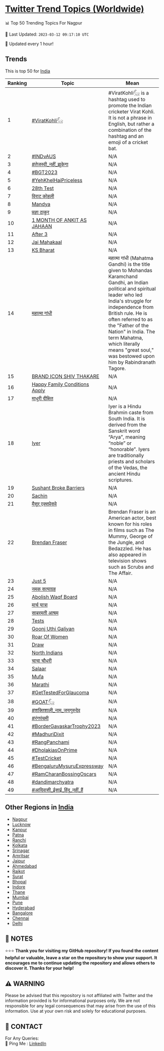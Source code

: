 [Twitter Trend Topics (Worldwide)](https://github.com/ErcinDedeoglu/Twitter-Trend-Topics)
==========


📊 Top 50 Trending Topics For Nagpur

📆 Last Updated: `2023-03-12 09:17:10 UTC`

🔧 Updated every 1 hour!


## Trends

This is top 50 for [India](</India>)

| Ranking | Topic | Mean |
| ------- | ------------ | ------------ |
| 1 | [#ViratKohli𓃵](http://twitter.com/search?q=%23ViratKohli%f0%93%83%b5) | #ViratKohli𓃵 is a hashtag used to promote the Indian cricketer Virat Kohli. It is not a phrase in English, but rather a combination of the hashtag and an emoji of a cricket bat. |
| 2 | [#INDvAUS](http://twitter.com/search?q=%23INDvAUS) | N/A |
| 3 | [#तेजस्वी_नहीं_झुकेगा](http://twitter.com/search?q=%23%e0%a4%a4%e0%a5%87%e0%a4%9c%e0%a4%b8%e0%a5%8d%e0%a4%b5%e0%a5%80_%e0%a4%a8%e0%a4%b9%e0%a5%80%e0%a4%82_%e0%a4%9d%e0%a5%81%e0%a4%95%e0%a5%87%e0%a4%97%e0%a4%be) | N/A |
| 4 | [#BGT2023](http://twitter.com/search?q=%23BGT2023) | N/A |
| 5 | [#YehKhelHaiPriceless](http://twitter.com/search?q=%23YehKhelHaiPriceless) | N/A |
| 6 | [28th Test](http://twitter.com/search?q=28th+Test) | N/A |
| 7 | [विराट कोहली](http://twitter.com/search?q=%e0%a4%b5%e0%a4%bf%e0%a4%b0%e0%a4%be%e0%a4%9f+%e0%a4%95%e0%a5%8b%e0%a4%b9%e0%a4%b2%e0%a5%80) | N/A |
| 8 | [Mandya](http://twitter.com/search?q=Mandya) | N/A |
| 9 | [प्रज्ञा ठाकुर](http://twitter.com/search?q=%e0%a4%aa%e0%a5%8d%e0%a4%b0%e0%a4%9c%e0%a5%8d%e0%a4%9e%e0%a4%be+%e0%a4%a0%e0%a4%be%e0%a4%95%e0%a5%81%e0%a4%b0) | N/A |
| 10 | [1 MONTH OF ANKIT AS JAHAAN](http://twitter.com/search?q=1+MONTH+OF+ANKIT+AS+JAHAAN) | N/A |
| 11 | [After 3](http://twitter.com/search?q=After+3) | N/A |
| 12 | [Jai Mahakaal](http://twitter.com/search?q=Jai+Mahakaal) | N/A |
| 13 | [KS Bharat](http://twitter.com/search?q=KS+Bharat) | N/A |
| 14 | [महात्मा गांधी](http://twitter.com/search?q=%e0%a4%ae%e0%a4%b9%e0%a4%be%e0%a4%a4%e0%a5%8d%e0%a4%ae%e0%a4%be+%e0%a4%97%e0%a4%be%e0%a4%82%e0%a4%a7%e0%a5%80) | महात्मा गांधी (Mahatma Gandhi) is the title given to Mohandas Karamchand Gandhi, an Indian political and spiritual leader who led India's struggle for independence from British rule. He is often referred to as the "Father of the Nation" in India. The term Mahatma, which literally means "great soul," was bestowed upon him by Rabindranath Tagore. |
| 15 | [BRAND ICON SHIV THAKARE](http://twitter.com/search?q=BRAND+ICON+SHIV+THAKARE) | N/A |
| 16 | [Happy Family Conditions Apply](http://twitter.com/search?q=Happy+Family+Conditions+Apply) | N/A |
| 17 | [माधुरी दीक्षित](http://twitter.com/search?q=%e0%a4%ae%e0%a4%be%e0%a4%a7%e0%a5%81%e0%a4%b0%e0%a5%80+%e0%a4%a6%e0%a5%80%e0%a4%95%e0%a5%8d%e0%a4%b7%e0%a4%bf%e0%a4%a4) | N/A |
| 18 | [Iyer](http://twitter.com/search?q=Iyer) | Iyer is a Hindu Brahmin caste from South India. It is derived from the Sanskrit word “Arya”, meaning “noble” or “honorable”. Iyers are traditionally priests and scholars of the Vedas, the ancient Hindu scriptures. |
| 19 | [Sushant Broke Barriers](http://twitter.com/search?q=Sushant+Broke+Barriers) | N/A |
| 20 | [Sachin](http://twitter.com/search?q=Sachin) | N/A |
| 21 | [मैसूर एक्सप्रेसवे](http://twitter.com/search?q=%e0%a4%ae%e0%a5%88%e0%a4%b8%e0%a5%82%e0%a4%b0+%e0%a4%8f%e0%a4%95%e0%a5%8d%e0%a4%b8%e0%a4%aa%e0%a5%8d%e0%a4%b0%e0%a5%87%e0%a4%b8%e0%a4%b5%e0%a5%87) | N/A |
| 22 | [Brendan Fraser](http://twitter.com/search?q=Brendan+Fraser) | Brendan Fraser is an American actor, best known for his roles in films such as The Mummy, George of the Jungle, and Bedazzled. He has also appeared in television shows such as Scrubs and The Affair. |
| 23 | [Just 5](http://twitter.com/search?q=Just+5) | N/A |
| 24 | [नमक सत्याग्रह](http://twitter.com/search?q=%e0%a4%a8%e0%a4%ae%e0%a4%95+%e0%a4%b8%e0%a4%a4%e0%a5%8d%e0%a4%af%e0%a4%be%e0%a4%97%e0%a5%8d%e0%a4%b0%e0%a4%b9) | N/A |
| 25 | [Abolish Waqf Board](http://twitter.com/search?q=Abolish+Waqf+Board) | N/A |
| 26 | [मार्च यात्रा](http://twitter.com/search?q=%e0%a4%ae%e0%a4%be%e0%a4%b0%e0%a5%8d%e0%a4%9a+%e0%a4%af%e0%a4%be%e0%a4%a4%e0%a5%8d%e0%a4%b0%e0%a4%be) | N/A |
| 27 | [साबरमती आश्रम](http://twitter.com/search?q=%e0%a4%b8%e0%a4%be%e0%a4%ac%e0%a4%b0%e0%a4%ae%e0%a4%a4%e0%a5%80+%e0%a4%86%e0%a4%b6%e0%a5%8d%e0%a4%b0%e0%a4%ae) | N/A |
| 28 | [Tests](http://twitter.com/search?q=Tests) | N/A |
| 29 | [Goonj Uthi Galiyan](http://twitter.com/search?q=Goonj+Uthi+Galiyan) | N/A |
| 30 | [Roar Of Women](http://twitter.com/search?q=Roar+Of+Women) | N/A |
| 31 | [Draw](http://twitter.com/search?q=Draw) | N/A |
| 32 | [North Indians](http://twitter.com/search?q=North+Indians) | N/A |
| 33 | [चाचा चौधरी](http://twitter.com/search?q=%e0%a4%9a%e0%a4%be%e0%a4%9a%e0%a4%be+%e0%a4%9a%e0%a5%8c%e0%a4%a7%e0%a4%b0%e0%a5%80) | N/A |
| 34 | [Salaar](http://twitter.com/search?q=Salaar) | N/A |
| 35 | [Mufa](http://twitter.com/search?q=Mufa) | N/A |
| 36 | [Marathi](http://twitter.com/search?q=Marathi) | N/A |
| 37 | [#GetTestedForGlaucoma](http://twitter.com/search?q=%23GetTestedForGlaucoma) | N/A |
| 38 | [#GOAT𓃵](http://twitter.com/search?q=%23GOAT%f0%93%83%b5) | N/A |
| 39 | [#शक्तिशाली_नाम_जयगुरुदेव](http://twitter.com/search?q=%23%e0%a4%b6%e0%a4%95%e0%a5%8d%e0%a4%a4%e0%a4%bf%e0%a4%b6%e0%a4%be%e0%a4%b2%e0%a5%80_%e0%a4%a8%e0%a4%be%e0%a4%ae_%e0%a4%9c%e0%a4%af%e0%a4%97%e0%a5%81%e0%a4%b0%e0%a5%81%e0%a4%a6%e0%a5%87%e0%a4%b5) | N/A |
| 40 | [#रंगपंचमी](http://twitter.com/search?q=%23%e0%a4%b0%e0%a4%82%e0%a4%97%e0%a4%aa%e0%a4%82%e0%a4%9a%e0%a4%ae%e0%a5%80) | N/A |
| 41 | [#BorderGavaskarTrophy2023](http://twitter.com/search?q=%23BorderGavaskarTrophy2023) | N/A |
| 42 | [#MadhuriDixit](http://twitter.com/search?q=%23MadhuriDixit) | N/A |
| 43 | [#RangPanchami](http://twitter.com/search?q=%23RangPanchami) | N/A |
| 44 | [#DholakiasOnPrime](http://twitter.com/search?q=%23DholakiasOnPrime) | N/A |
| 45 | [#TestCricket](http://twitter.com/search?q=%23TestCricket) | N/A |
| 46 | [#BengaluruMysuruExpressway](http://twitter.com/search?q=%23BengaluruMysuruExpressway) | N/A |
| 47 | [#RamCharanBossingOscars](http://twitter.com/search?q=%23RamCharanBossingOscars) | N/A |
| 48 | [#dandimarchyatra](http://twitter.com/search?q=%23dandimarchyatra) | N/A |
| 49 | [#आदिवासी_ईसाई_हिंदू_नहीं_हैं](http://twitter.com/search?q=%23%e0%a4%86%e0%a4%a6%e0%a4%bf%e0%a4%b5%e0%a4%be%e0%a4%b8%e0%a5%80_%e0%a4%88%e0%a4%b8%e0%a4%be%e0%a4%88_%e0%a4%b9%e0%a4%bf%e0%a4%82%e0%a4%a6%e0%a5%82_%e0%a4%a8%e0%a4%b9%e0%a5%80%e0%a4%82_%e0%a4%b9%e0%a5%88%e0%a4%82) | N/A |



## Other Regions in [India](</India>)

* [Nagpur](</India/Nagpur.md>)
* [Lucknow](</India/Lucknow.md>)
* [Kanpur](</India/Kanpur.md>)
* [Patna](</India/Patna.md>)
* [Ranchi](</India/Ranchi.md>)
* [Kolkata](</India/Kolkata.md>)
* [Srinagar](</India/Srinagar.md>)
* [Amritsar](</India/Amritsar.md>)
* [Jaipur](</India/Jaipur.md>)
* [Ahmedabad](</India/Ahmedabad.md>)
* [Rajkot](</India/Rajkot.md>)
* [Surat](</India/Surat.md>)
* [Bhopal](</India/Bhopal.md>)
* [Indore](</India/Indore.md>)
* [Thane](</India/Thane.md>)
* [Mumbai](</India/Mumbai.md>)
* [Pune](</India/Pune.md>)
* [Hyderabad](</India/Hyderabad.md>)
* [Bangalore](</India/Bangalore.md>)
* [Chennai](</India/Chennai.md>)
* [Delhi](</India/Delhi.md>)



## 📝 NOTES

⭐⭐⭐ **Thank you for visiting my GitHub repository! If you found the content helpful or valuable, leave a star on the repository to show your support. It encourages me to continue updating the repository and allows others to discover it. Thanks for your help!**


## ⚠️ WARNING

Please be advised that this repository is not affiliated with Twitter and the information provided is for informational purposes only. We are not responsible for any legal consequences that may arise from the use of this information. Use at your own risk and solely for educational purposes.


## 📨 CONTACT

 For Any Queries:  
            🏓 Ping Me : [LinkedIn](https://www.linkedin.com/in/ercindedeoglu/)
